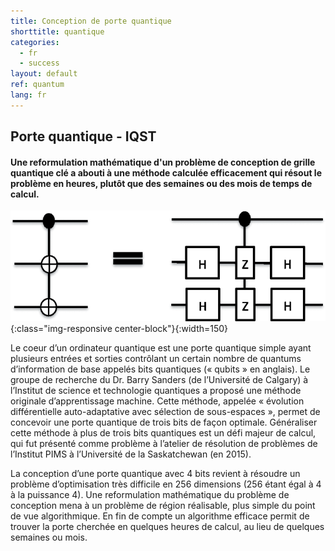 ```yaml
---
title: Conception de porte quantique
shorttitle: quantique
categories:
  - fr
  - success
layout: default
ref: quantum
lang: fr 
---
```


## Porte quantique - IQST

#### Une reformulation mathématique d'un problème de conception de grille quantique clé a abouti à une méthode calculée efficacement qui résout le problème en heures, plutôt que des semaines ou des mois de temps de calcul.

![Qgate](/img/portfolio/QuantumGate.png){:class="img-responsive center-block"}{:width=150}

Le coeur d’un ordinateur quantique est une porte quantique simple ayant
plusieurs entrées et sorties contrôlant un certain nombre de quantums
d’information de base appelés bits quantiques (« qubits » en anglais). Le
groupe de recherche du Dr. Barry Sanders (de l’Université de Calgary) à
l’Institut de science et technologie quantiques a proposé une méthode
originale d’apprentissage machine. Cette méthode, appelée « évolution
différentielle auto-adaptative avec sélection de sous-espaces », permet de
concevoir une porte quantique de trois bits de façon optimale. Généraliser
cette méthode à plus de trois bits quantiques est un défi majeur de
calcul, qui fut présenté comme problème à l’atelier de résolution de
problèmes de l’Institut PIMS à l’Université de la Saskatchewan (en 2015).

La conception d’une porte quantique avec 4 bits revient à résoudre un
problème d’optimisation très difficile en 256 dimensions (256 étant égal à
4 à la puissance 4). Une reformulation mathématique du problème de
conception mena à un problème de région réalisable, plus simple du point
de vue algorithmique. En fin de compte un algorithme efficace permit de
trouver la porte cherchée en quelques heures de calcul, au lieu de
quelques semaines ou mois.
